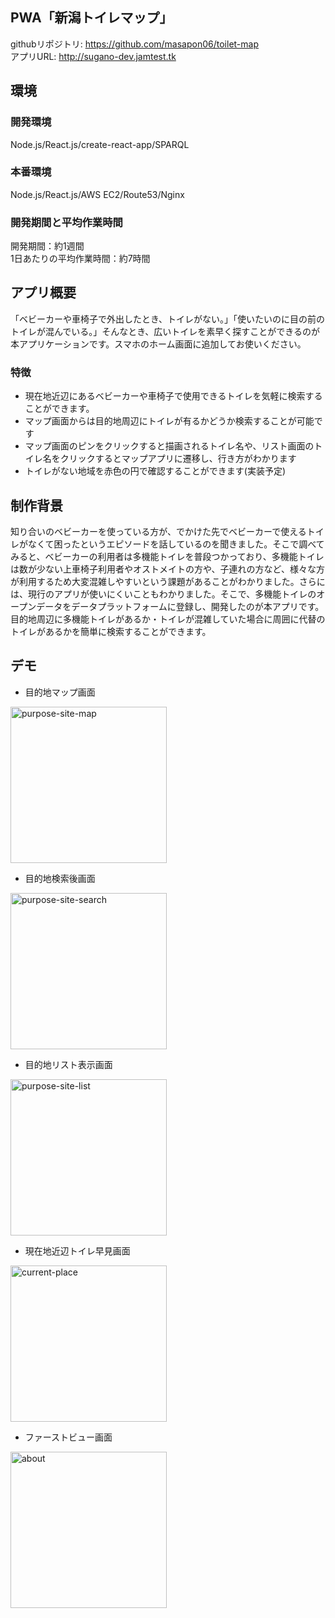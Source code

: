 ## PWA「新潟トイレマップ」
githubリポジトリ: https://github.com/masapon06/toilet-map
<br>アプリURL: http://sugano-dev.jamtest.tk

## 環境
### 開発環境
Node.js/React.js/create-react-app/SPARQL
### 本番環境
Node.js/React.js/AWS EC2/Route53/Nginx
### 開発期間と平均作業時間
開発期間：約1週間
<br>1日あたりの平均作業時間：約7時間

## アプリ概要
「ベビーカーや車椅子で外出したとき、トイレがない。」「使いたいのに目の前のトイレが混んでいる。」そんなとき、広いトイレを素早く探すことができるのが本アプリケーションです。スマホのホーム画面に追加してお使いください。

### 特徴
- 現在地近辺にあるベビーカーや車椅子で使用できるトイレを気軽に検索することができます。
- マップ画面からは目的地周辺にトイレが有るかどうか検索することが可能です
- マップ画面のピンをクリックすると描画されるトイレ名や、リスト画面のトイレ名をクリックするとマップアプリに遷移し、行き方がわかります
- トイレがない地域を赤色の円で確認することができます(実装予定)

## 制作背景
知り合いのベビーカーを使っている方が、でかけた先でベビーカーで使えるトイレがなくて困ったというエピソードを話しているのを聞きました。そこで調べてみると、ベビーカーの利用者は多機能トイレを普段つかっており、多機能トイレは数が少ない上車椅子利用者やオストメイトの方や、子連れの方など、様々な方が利用するため大変混雑しやすいという課題があることがわかりました。さらには、現行のアプリが使いにくいこともわかりました。そこで、多機能トイレのオープンデータをデータプラットフォームに登録し、開発したのが本アプリです。目的地周辺に多機能トイレがあるか・トイレが混雑していた場合に周囲に代替のトイレがあるかを簡単に検索することができます。

## デモ
- 目的地マップ画面
<img width="250" alt="purpose-site-map" src="https://user-images.githubusercontent.com/78773789/119251159-f9530200-bbdf-11eb-9a4e-015e8d09fa67.PNG">

- 目的地検索後画面
<img width="250" alt="purpose-site-search" src="https://user-images.githubusercontent.com/78773789/119251233-96ae3600-bbe0-11eb-81a2-e49418266e9e.PNG">

- 目的地リスト表示画面
<img width="250" alt="purpose-site-list" src="https://user-images.githubusercontent.com/78773789/119251257-ba717c00-bbe0-11eb-952b-c7c24867948e.PNG">

- 現在地近辺トイレ早見画面
<img width="250" alt="current-place" src="https://user-images.githubusercontent.com/78773789/119251293-ea208400-bbe0-11eb-826b-6618812db031.PNG">

- ファーストビュー画面
<img width="250" alt="about" src="https://user-images.githubusercontent.com/78773789/119251351-13411480-bbe1-11eb-8380-2185f07e85e7.PNG">
